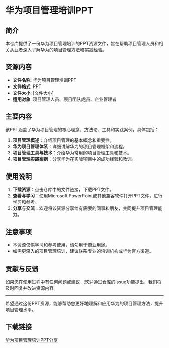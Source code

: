# 华为项目管理培训PPT

## 简介

本仓库提供了一份华为项目管理培训的PPT资源文件，旨在帮助项目管理人员和相关从业者深入了解华为的项目管理方法和实践经验。

## 资源内容

- **文件名称**: 华为项目管理培训PPT
- **文件格式**: PPT
- **文件大小**: [文件大小]
- **适用对象**: 项目管理人员、项目团队成员、企业管理者

## 主要内容

该PPT涵盖了华为项目管理的核心理念、方法论、工具和实践案例，具体包括：

1. **项目管理概述**：介绍项目管理的基本概念和重要性。
2. **华为项目管理体系**：详细讲解华为的项目管理框架和流程。
3. **项目管理工具与技术**：介绍华为常用的项目管理工具和技术。
4. **项目管理实践案例**：分享华为在实际项目中的成功经验和教训。

## 使用说明

1. **下载资源**：点击仓库中的文件链接，下载PPT文件。
2. **查看与学习**：使用Microsoft PowerPoint或其他兼容软件打开PPT文件，进行学习和参考。
3. **分享与交流**：欢迎将该资源分享给有需要的同事和朋友，共同提升项目管理能力。

## 注意事项

- 本资源仅供学习和参考使用，请勿用于商业用途。
- 如需更深入的项目管理培训，建议联系专业的培训机构或华为官方渠道。

## 贡献与反馈

如果您在使用过程中有任何问题或建议，欢迎通过仓库的Issue功能提出，我们将及时回复并改进资源内容。

---

希望通过这份PPT资源，能够帮助您更好地理解和应用华为的项目管理方法，提升项目管理水平。

## 下载链接

[华为项目管理培训PPT分享](https://pan.quark.cn/s/8dafbd8d937c)